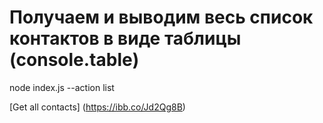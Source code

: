 # Получаем и выводим весь список контактов в виде таблицы (console.table)

node index.js --action list

[Get all contacts] (https://ibb.co/Jd2Qg8B)



